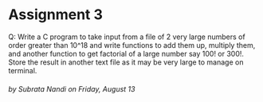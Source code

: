 # Assignment 3

Q: Write a C program to take input from a file of 2 very large numbers of order greater than 10^18 and write functions to add them up, multiply them, and another function to get factorial of a large number say 100! or 300!. Store the result in another text file as it may be very large to manage on terminal.
###### by Subrata Nandi on Friday, August 13